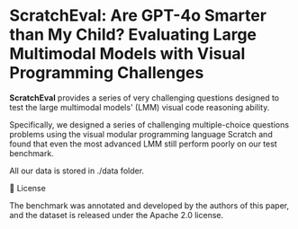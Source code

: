 # ScratchEval: Are GPT-4o Smarter than My Child? Evaluating Large Multimodal Models with Visual Programming Challenges

**ScratchEval** provides a series of very challenging questions designed to test the large multimodal models' (LMM) visual code reasoning ability.

Specifically, we designed a series of challenging multiple-choice questions problems using the visual modular programming language Scratch and found that even the most advanced LMM still perform poorly on our test benchmark.

All our data is stored in ./data folder.



📜 License

The benchmark was annotated and developed by the authors of this paper, and the dataset is released under the Apache 2.0 license.